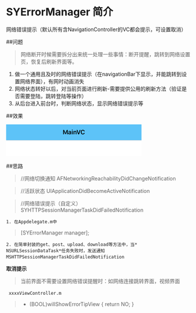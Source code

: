 # SYErrorManager 简介
网络错误提示（默认所有含NavigationController的VC都会提示，可设置取消）

##问题
> 网络断开时候需要拆分出来统一处理一些事情：断开提醒，跳转到网络设置页，恢复后刷新界面等。


1. 做一个通用且及时的网络错误提示（在navigationBar下显示，并能跳转到设置网络界面），有网时动画消失
2. 网络状态转好以后，对当前页面进行刷新-需要提供公用的刷新方法（验证是否需要登陆，跳转登陆等操作）
3. 从后台进入前台时，判断网络状态，显示网络错误提示等

##效果


![](777.gif)

##思路

> //网络切换通知
AFNetworkingReachabilityDidChangeNotification

> //活跃状态
UIApplicationDidBecomeActiveNotification

> //网络错误提示（自定义）
SYHTTPSessionManagerTaskDidFailedNotification


`1. 在Appdelegate.m中`

> [SYErrorManager manager];

`2. 在简单封装的get、post、upload、download等方法中，当* NSURLSessionDataTask*任务失败时，发送通知MSHTTPSessionManagerTaskDidFailedNotification`


**取消提示**
> 当前界面不需要设置网络错误提醒时：如网络连接跳转界面，视频界面

` xxxxViewController.m`
>  - (BOOL)willShowErrorTipView {
	return NO;
}




